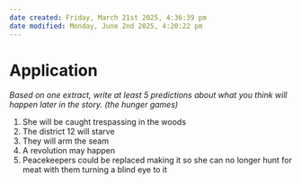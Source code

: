 ```yaml
---
date created: Friday, March 21st 2025, 4:36:39 pm
date modified: Monday, June 2nd 2025, 4:20:22 pm
---
```


# Application
*Based on one extract, write at least 5 predictions about what you think will happen later in the story. (the hunger games)*

1. She will be caught trespassing in the woods
2. The district 12 will starve
3. They will arm the seam
4. A revolution may happen
5. Peacekeepers could be replaced making it so she can no longer hunt for meat with them turning a blind eye to it